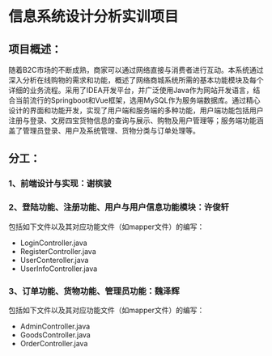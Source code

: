 # 信息系统设计分析实训项目
## 项目概述：
随着B2C市场的不断成熟，商家可以通过网络直接与消费者进行互动。本系统通过深入分析在线购物的需求和功能，概述了网络商城系统所需的基本功能模块及每个详细的业务流程。采用了IDEA开发平台，并广泛使用Java作为网站开发语言，结合当前流行的Springboot和Vue框架，选用MySQL作为服务端数据库。通过精心设计的界面和功能开发，实现了用户端和服务端的多种功能，用户端功能包括用户注册与登录、文房四宝货物信息的查询与展示、购物及用户管理等；服务端功能涵盖了管理员登录、用户及系统管理、货物分类与订单处理等。
## 分工：
### 1、前端设计与实现：谢槟骏
### 2、登陆功能、注册功能、用户与用户信息功能模块：许俊轩
包括如下文件以及其对应功能文件（如mapper文件）的编写：
- LoginController.java
- RegisterController.java
- UserConteroller.java
- UserInfoController.java
### 3、订单功能、货物功能、管理员功能：魏泽辉
包括如下文件以及其对应功能文件（如mapper文件）的编写：
- AdminController.java
- GoodsController.java
- OrderController.java
